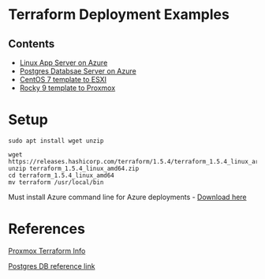 # Terraform Deployment Examples

## Contents
* [Linux App Server on Azure](Azure/App_Server)
* [Postgres Databsae Server on Azure](Azure/DB_Server)
* [CentOS 7 template to ESXI](ESXI/CentOS_7)
* [Rocky 9 template to Proxmox](Proxmox/Rocky_9) 


# Setup
```
sudo apt install wget unzip

wget https://releases.hashicorp.com/terraform/1.5.4/terraform_1.5.4_linux_arm.zip
unzip terraform_1.5.4_linux_amd64.zip
cd terraform_1.5.4_linux_amd64
mv terraform /usr/local/bin
```

Must install Azure command line for Azure deployments - [Download here](https://learn.microsoft.com/en-us/cli/azure/install-azure-cli)


# References
[Proxmox Terraform Info](https://dev.to/r0psteev/learning-some-terraform-for-proxmox-3ff4)

[Postgres DB reference link](https://learn.microsoft.com/en-us/azure/developer/terraform/deploy-postgresql-flexible-server-database?tabs=azure-cli)



